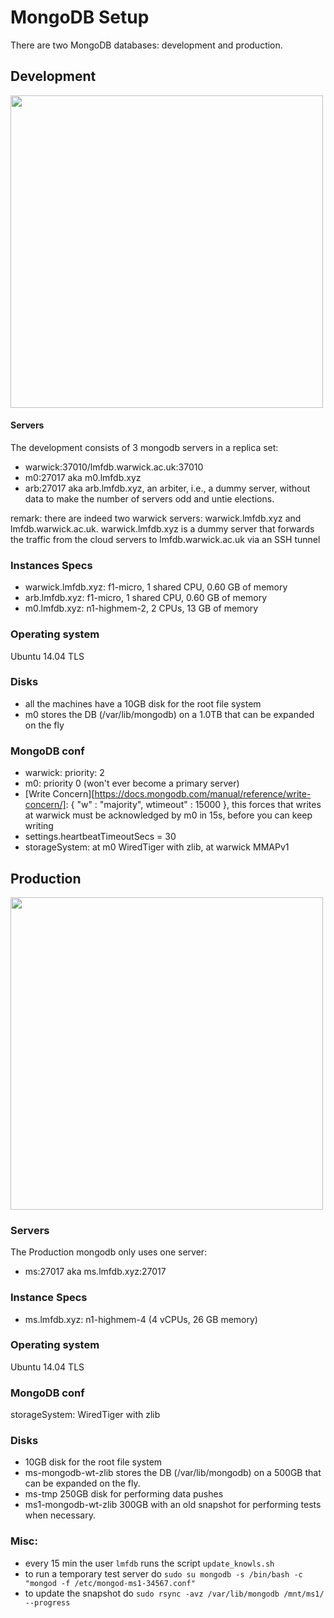 # MongoDB Setup

There are two MongoDB databases: development and production.


## Development


<a href="images/lmfdb0.png"><img src="images/lmfdb0.png"  height="500"  ></a>



#### Servers
The development consists of 3 mongodb servers in a replica set:
* warwick:37010/lmfdb.warwick.ac.uk:37010
* m0:27017 aka m0.lmfdb.xyz
* arb:27017 aka arb.lmfdb.xyz, an arbiter, i.e., a dummy server, without data to make the number of servers odd and untie elections.

remark: there are indeed two warwick servers:
warwick.lmfdb.xyz and lmfdb.warwick.ac.uk.
warwick.lmfdb.xyz is a dummy server that forwards the traffic from the cloud servers to lmfdb.warwick.ac.uk via an SSH tunnel


### Instances Specs
* warwick.lmfdb.xyz: f1-micro, 1 shared CPU, 0.60 GB of memory
* arb.lmfdb.xyz: f1-micro, 1 shared CPU, 0.60 GB of memory
* m0.lmfdb.xyz: n1-highmem-2, 2 CPUs, 13 GB of memory


### Operating system
Ubuntu 14.04 TLS

### Disks
* all the machines have a 10GB disk for the root file system
* m0 stores the DB  (/var/lib/mongodb) on a 1.0TB that can be expanded on the fly

### MongoDB conf
* warwick: priority: 2
* m0: priority 0 (won't ever become a primary server)
* [Write Concern][https://docs.mongodb.com/manual/reference/write-concern/]: { "w" : "majority", wtimeout" : 15000 }, this forces that writes at warwick must be acknowledged by m0 in 15s, before you can keep writing
* settings.heartbeatTimeoutSecs = 30
* storageSystem: at m0 WiredTiger with zlib, at warwick MMAPv1

## Production 

<a href="images/webserver.png"><img src="images/webserver.png"  height="500"  ></a>

### Servers
The Production mongodb only uses one server:
* ms:27017 aka ms.lmfdb.xyz:27017

### Instance Specs
* ms.lmfdb.xyz: n1-highmem-4 (4 vCPUs, 26 GB memory)

### Operating system
Ubuntu 14.04 TLS


### MongoDB conf
storageSystem: WiredTiger with zlib 

### Disks
* 10GB disk for the root file system
* ms-mongodb-wt-zlib stores the DB  (/var/lib/mongodb) on a 500GB that can be expanded on the fly.
* ms-tmp 250GB disk for performing data pushes
* ms1-mongodb-wt-zlib 300GB with an old snapshot for performing tests when necessary.


### Misc:
* every 15 min the user ```lmfdb``` runs the script ```update_knowls.sh```
* to run a temporary test server do ```sudo su mongodb -s /bin/bash -c "mongod -f /etc/mongod-ms1-34567.conf"```
* to update the snapshot do ```sudo rsync -avz /var/lib/mongodb /mnt/ms1/ --progress```

